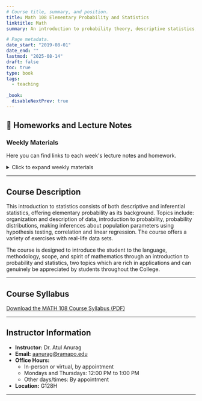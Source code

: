 ```yaml
---
# Course title, summary, and position.
title: Math 108 Elementary Probability and Statistics
linktitle: Math
summary: An introduction to probability theory, descriptive statistics, and statistical inference for students from a wide range of disciplines. Click below to access weekly lecture notes and homeworks.

# Page metadata.
date_start: "2019-08-01"
date_end: ""
lastmod: "2025-08-14"
draft: false
toc: true
type: book
tags: 
  - teaching
  
_book:
  disableNextPrev: true
---
```



## 📂 Homeworks and Lecture Notes

### Weekly Materials

Here you can find links to each week's lecture notes and homework.

<details>
  <summary>Click to expand weekly materials</summary>

| Week | Lecture Notes                          | Homework                      | Homework Solutions            |
|-------|--------------------------------------|-------------------------------|------------------------------|
| 1     | [Week 1 Lecture Notes](week1/lecture-notes1.pdf)    | [Homework 1 (PDF)](week1/homework1.pdf)    | [Solutions 1 (PDF)](week1/solutions1.pdf)    |
| 2     | [Week 2 Lecture Notes](week2/lecture-notes2.pdf)    | [Homework 2 (PDF)](week2/homework2.pdf)    | [Solutions 2 (PDF)](week2/solutions2.pdf)    |
| 3     | [Week 3 Lecture Notes](week3/lecture-notes3.pdf)    | [Homework 3 (PDF)](week3/homework3.pdf)    | [Solutions 3 (PDF)](week3/solutions3.pdf)    |
| 4     | [Week 4 Lecture Notes](week4/lecture-notes4.pdf)    | [Homework 4 (PDF)](week4/homework4.pdf)    | [Solutions 4 (PDF)](week4/solutions4.pdf)    |
| 5     | [Week 5 Lecture Notes](week5/lecture-notes5.pdf)    | [Homework 5 (PDF)](week5/homework5.pdf)    | [Solutions 5 (PDF)](week5/solutions5.pdf)    |
| 6     | [Week 6 Lecture Notes](week6/lecture-notes6.pdf)    | [Homework 6 (PDF)](week6/homework6.pdf)    | [Solutions 6 (PDF)](week6/solutions6.pdf)    |
| 7     | [Week 7 Lecture Notes](week7/lecture-notes7.pdf)    | [Homework 7 (PDF)](week7/homework7.pdf)    | [Solutions 7 (PDF)](week7/solutions7.pdf)    |
| 8     | [Week 8 Lecture Notes](week8/lecture-notes8.pdf)    | [Homework 8 (PDF)](week8/homework8.pdf)    | [Solutions 8 (PDF)](week8/solutions8.pdf)    |
| 9     | [Week 9 Lecture Notes](week9/lecture-notes9.pdf)    | [Homework 9 (PDF)](week9/homework9.pdf)    | [Solutions 9 (PDF)](week9/solutions9.pdf)    |
| 10    | [Week 10 Lecture Notes](week10/lecture-notes10.pdf) | [Homework 10 (PDF)](week10/homework10.pdf) | [Solutions 10 (PDF)](week10/solutions10.pdf) |
| 11    | [Week 11 Lecture Notes](week11/lecture-notes11.pdf) | [Homework 11 (PDF)](week11/homework11.pdf) | [Solutions 11 (PDF)](week11/solutions11.pdf) |
| 12    | [Week 12 Lecture Notes](week12/lecture-notes12.pdf) | [Homework 12 (PDF)](week12/homework12.pdf) | [Solutions 12 (PDF)](week12/solutions12.pdf) |

</details>



---

## Course Description

This introduction to statistics consists of both descriptive and inferential statistics, offering elementary probability as its background. Topics include: organization and description of data, introduction to probability, probability distributions, making inferences about population parameters using hypothesis testing, correlation and linear regression. The course offers a variety of exercises with real-life data sets. 

The course is designed to introduce the student to the language, methodology, scope, and spirit of mathematics through an introduction to probability and statistics, two topics which are rich in applications and can genuinely be appreciated by students throughout the College. 

---

## Course Syllabus

[Download the MATH 108 Course Syllabus (PDF)](week1/MATH108-syllabus.pdf)

---

## Instructor Information

- **Instructor:** Dr. Atul Anurag  
- **Email:** [aanurag@ramapo.edu](mailto:aanurag@ramapo.edu)  
- **Office Hours:**  
  - In-person or virtual, by appointment  
  - Mondays and Thursdays: 12:00 PM to 1:00 PM  
  - Other days/times: By appointment  
- **Location:** G128H


---
